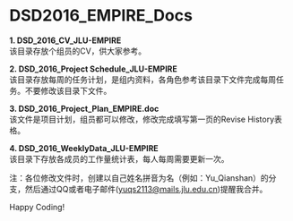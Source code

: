 # DSD2016_EMPIRE_Docs

**1. DSD_2016_CV_JLU-EMPIRE**  
  该目录存放个组员的CV，供大家参考。  
  
**2. DSD_2016_Project Schedule_JLU-EMPIRE**  
  该目录存放每周的任务计划，是组内资料，各角色参考该目录下文件完成每周任务。不要修改该目录下文件。  
  
**3. DSD_2016_Project_Plan_EMPIRE.doc**  
  该文件是项目计划，组员都可以修改，修改完成填写第一页的Revise History表格。  
  
**4. DSD_2016_WeeklyData_JLU-EMPIRE**  
  该目录下存放各成员的工作量统计表，每人每周需要更新一次。  
  
  注：各位修改文件时，创建以自己姓名拼音为名（例如：Yu_Qianshan）的分支，然后通过QQ或者电子邮件(yuqs2113@mails.jlu.edu.cn)提醒我合并。
  
  Happy Coding!
  
  
